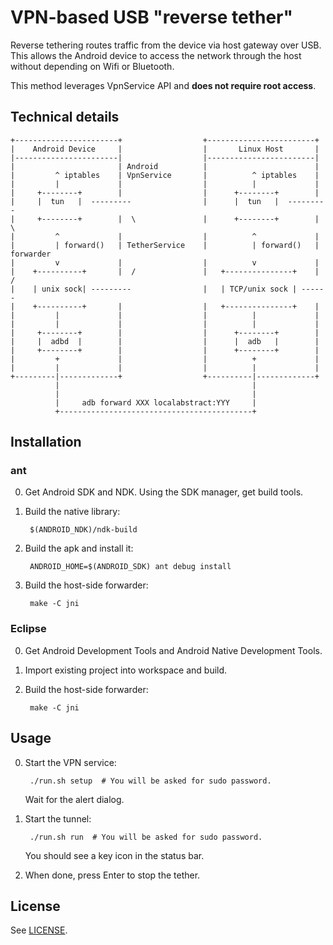 # VPN-based USB "reverse tether"

Reverse tethering routes traffic from the device via host gateway over USB.
This allows the Android device to access the network through the host without
depending on Wifi or Bluetooth.

This method leverages VpnService API and **does not require root access**.

## Technical details

    +-----------------------+                  +------------------------+
    |    Android Device     |                  |       Linux Host       |
    |-----------------------|                  |------------------------|
    |                       | Android          |                        |
    |         ^ iptables    | VpnService       |          ^ iptables    |
    |         |             |                  |          |             |
    |     +--------+        |                  |      +--------+        |
    |     |  tun   |  ---------                |      |  tun   |  ---------
    |     +--------+        |  \               |      +--------+        |  \
    |         ^             |                  |          ^             |
    |         | forward()   | TetherService    |          | forward()   | forwarder
    |         v             |                  |          v             |
    |    +----------+       |  /               |   +---------------+    |  /
    |    | unix sock| ---------                |   | TCP/unix sock | ------
    |    +----------+       |                  |   +---------------+    |
    |         |             |                  |          |             |
    |         |             |                  |          |             |
    |     +--------+        |                  |      +--------+        |
    |     |  adbd  |        |                  |      |  adb   |        |
    |     +--------+        |                  |      +--------+        |
    |         +             |                  |          +             |
    |         |             |                  |          |             |
    +---------|-------------+                  +----------|-------------+
              |                                           |
              |                                           |
              |     adb forward XXX localabstract:YYY     |
              +-------------------------------------------+

## Installation

### ant

0. Get Android SDK and NDK. Using the SDK manager, get build tools.

1. Build the native library:

        $(ANDROID_NDK)/ndk-build

2. Build the apk and install it:

        ANDROID_HOME=$(ANDROID_SDK) ant debug install

3. Build the host-side forwarder:

        make -C jni

### Eclipse

0. Get Android Development Tools and Android Native Development Tools.

1. Import existing project into workspace and build.

2. Build the host-side forwarder:

        make -C jni

## Usage

0. Start the VPN service:

        ./run.sh setup  # You will be asked for sudo password.

    Wait for the alert dialog.

1. Start the tunnel:

        ./run.sh run  # You will be asked for sudo password.

    You should see a key icon in the status bar.

2. When done, press Enter to stop the tether.

## License

See [LICENSE](LICENSE).
